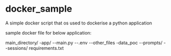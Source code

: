 # docker_sample
A simple docker script that os used to dockerise a python application

sample docker file for below application:

main_directory/
  -app/
    --main.py
    --.env
    --other_files
  -data_poc
    --prompts/
    --sessions/
  requirements.txt

